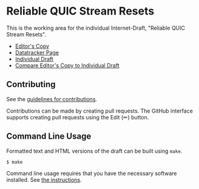 # Reliable QUIC Stream Resets

This is the working area for the individual Internet-Draft, "Reliable QUIC Stream Resets".

* [Editor's Copy](https://marten-seemann.github.io/draft-seemann-reliable-stream-reset/#go.draft-seemann-quic-reliable-stream-reset.html)
* [Datatracker Page](https://datatracker.ietf.org/doc/draft-seemann-quic-reliable-stream-reset)
* [Individual Draft](https://datatracker.ietf.org/doc/html/draft-seemann-quic-reliable-stream-reset)
* [Compare Editor's Copy to Individual Draft](https://marten-seemann.github.io/draft-seemann-reliable-stream-reset/#go.draft-seemann-quic-reliable-stream-reset.diff)


## Contributing

See the
[guidelines for contributions](https://github.com/marten-seemann/draft-seemann-reliable-stream-reset/blob/master/CONTRIBUTING.md).

Contributions can be made by creating pull requests.
The GitHub interface supports creating pull requests using the Edit (✏) button.


## Command Line Usage

Formatted text and HTML versions of the draft can be built using `make`.

```sh
$ make
```

Command line usage requires that you have the necessary software installed.  See
[the instructions](https://github.com/martinthomson/i-d-template/blob/main/doc/SETUP.md).

